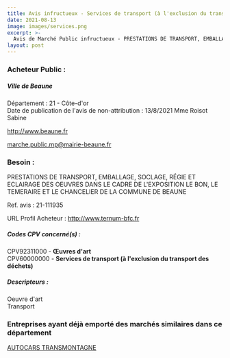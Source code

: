```yaml
---
title: Avis infructueux - Services de transport (à l'exclusion du transport des déchets) + autres services
date: 2021-08-13
image: images/services.png
excerpt: >-
  Avis de Marché Public infructueux - PRESTATIONS DE TRANSPORT, EMBALLAGE, SOCLAGE, RÉGIE ET ECLAIRAGE DES OEUVRES DANS LE CADRE DE L'EXPOSITION LE BON, LE TEMERAIRE ET LE CHANCELIER DE LA COMMUNE DE BEAUNE
layout: post
---
```


### Acheteur Public :
##### Ville de Beaune
Département : 21 - Côte-d'or<br/>
Date de publication de l'avis de non-attribution : 13/8/2021
Mme Roisot Sabine

http://www.beaune.fr

marche.public.mp@mairie-beaune.fr


### Besoin :

PRESTATIONS DE TRANSPORT, EMBALLAGE, SOCLAGE, RÉGIE ET ECLAIRAGE DES OEUVRES DANS LE CADRE DE L'EXPOSITION LE BON, LE TEMERAIRE ET LE CHANCELIER DE LA COMMUNE DE BEAUNE

Ref. avis : 21-111935

URL Profil Acheteur : http://www.ternum-bfc.fr

##### Codes CPV concerné(s) :
CPV92311000 - **Œuvres d'art** <br/>
CPV60000000 - **Services de transport (à l'exclusion du transport des déchets)** <br/>

##### Descripteurs :
Oeuvre d'art <br/>
Transport <br/>

### Entreprises ayant déjà emporté des marchés similaires dans ce département
<a href="/entreprise-544/siren-308101773">AUTOCARS TRANSMONTAGNE</a><br/><br/>
